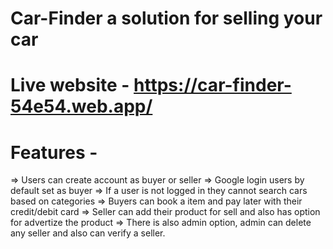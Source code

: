 # Car-Finder a solution for selling your car

# Live website - https://car-finder-54e54.web.app/

# Features -

=> Users can create account as buyer or seller
=> Google login users by default set as buyer
=> If a user is not logged in they cannot search cars based on categories
=> Buyers can book a item and pay later with their credit/debit card
=> Seller can add their product for sell and also has option for advertize the product
=> There is also admin option, admin can delete any seller and also can verify a seller.
